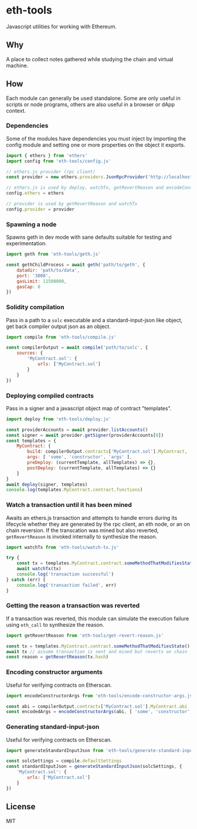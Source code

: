 # eth-tools
Javascript utilities for working with Ethereum.

## Why
A place to collect notes gathered while studying the chain and virtual machine.

## How
Each module can generally be used standalone. Some are only useful in scripts or node programs, others are also useful in a browser or dApp context.

### Dependencies
Some of the modules have dependencies you must inject by importing the config module and setting one or more properties on the object it exports.

```javascript
import { ethers } from 'ethers'
import config from 'eth-tools/config.js'

// ethers.js provider (rpc client)
const provider = new ethers.providers.JsonRpcProvider('http://localhost:3000')

// ethers.js is used by deploy, watchTx, getRevertReason and encodeConstructorArgs
config.ethers = ethers

// provider is used by getRevertReason and watchTx
config.provider = provider
```

### Spawning a node
Spawns geth in dev mode with sane defaults suitable for testing and experimentation.

```javascript
import geth from 'eth-tools/geth.js'

const gethChildProcess = await geth('path/to/geth', {
	datadir: 'path/to/data',
	port: '3000',
	gasLimit: 11500000,
	gasCap: 0
})
```

### Solidity compilation
Pass in a path to a `solc` executable and a standard-input-json like object, get back compiler output json as an object.

```javascript
import compile from 'eth-tools/compile.js'

const compilerOutput = await compile('path/to/solc', {
	sources: {
		'MyContract.sol': {
			urls: ['MyContract.sol']
		}
	}
})
```

### Deploying compiled contracts
Pass in a signer and a javascript object map of contract "templates".

```javascript
import deploy from 'eth-tools/deploy.js'

const providerAccounts = await provider.listAccounts()
const signer = await provider.getSigner(providerAccounts[0])
const templates = {
	MyContract: {
		build: compilerOutput.contracts['MyContract.sol'].MyContract,
		args: [ 'some', 'constructor', 'args' ],
		preDeploy: (currentTemplate, allTemplates) => {},
		postDeploy: (currentTemplate, allTemplates) => {}
	}
}
await deploy(signer, templates)
console.log(templates.MyContract.contract.functions)
```

### Watch a transaction until it has been mined
Awaits an ethers.js transaction and attempts to handle errors during its lifecycle whether they are generated by the rpc client, an eth node, or an on chain reversion. If the transcation was mined but also reverted, `getRevertReason` is invoked internally to synthesize the reason.

```javascript
import watchTx from 'eth-tools/watch-tx.js'

try {
	const tx = templates.MyContract.contract.someMethodThatModifiesState()
	await watchTx(tx)
	console.log('transaction successful')
} catch (err) {
	console.log('transaction failed', err)
}
```

### Getting the reason a transaction was reverted
If a transaction was reverted, this module can simulate the execution failure using `eth_call` to synthesize the reason.

```javascript
import getRevertReason from 'eth-tools/get-revert-reason.js'

const tx = templates.MyContract.contract.someMethodThatModifiesState()
await tx // assume transaction is sent and mined but reverts on chain
const reason = getRevertReason(tx.hash)
```

### Encoding constructor arguments
Useful for verifying contracts on Etherscan.

```javascript
import encodeConstructorArgs from 'eth-tools/encode-constructor-args.js'

const abi = compilerOutput.contracts['MyContract.sol'].MyContract.abi
const encodedArgs = encodeConstructorArgs(abi, [ 'some', 'constructor', 'args' ])
```

### Generating standard-input-json
Useful for verifying contracts on Etherscan.

```javascript
import generateStandardInputJson from 'eth-tools/generate-standard-input-json.js'

const solcSettings = compile.defaultSettings
const standardInputJson = generateStandardInputJson(solcSettings, {
	'MyContract.sol': {
		urls: ['MyContract.sol']
	}
})
```

## License
MIT